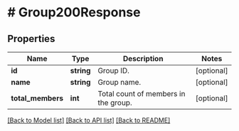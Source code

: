 # # Group200Response

## Properties

Name | Type | Description | Notes
------------ | ------------- | ------------- | -------------
**id** | **string** | Group ID. | [optional]
**name** | **string** | Group name. | [optional]
**total_members** | **int** | Total count of members in the group. | [optional]

[[Back to Model list]](../../README.md#models) [[Back to API list]](../../README.md#endpoints) [[Back to README]](../../README.md)
